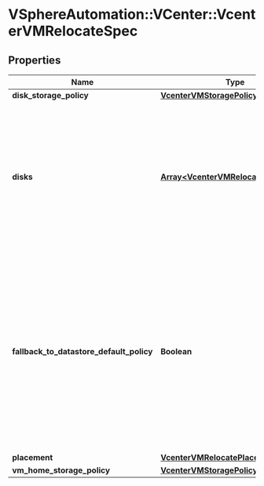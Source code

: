 # VSphereAutomation::VCenter::VcenterVMRelocateSpec

## Properties
Name | Type | Description | Notes
------------ | ------------- | ------------- | -------------
**disk_storage_policy** | [**VcenterVMStoragePolicySpec**](VcenterVMStoragePolicySpec.md) |  | [optional] 
**disks** | [**Array&lt;VcenterVMRelocateSpecDisks&gt;**](VcenterVMRelocateSpecDisks.md) | Individual disk relocation map. If unset, all disks will migrate to the datastore specified in the VM.RelocatePlacementSpec.datastore field of VM.RelocateSpec.placement. When clients pass a value of this structure as a parameter, the key in the field map must be an identifier for the resource type: vcenter.vm.hardware.Disk. When operations return a value of this structure as a result, the key in the field map will be an identifier for the resource type: vcenter.vm.hardware.Disk. | [optional] 
**fallback_to_datastore_default_policy** | **Boolean** | Flag used by the server to auto assign storage policy when a storage policy is not explicitly specified for the operation and the original virtual machine storage policy is not compatible with the target datastore. If flag is set to true, the server will use the default storage policy of the target datastore. Otherwise, the server will throw an error for the operation. See also the storage policy assignment rules for the VM.relocate operation. Warning: This attribute is part of a new feature in development. It may be changed at any time and may not have all supported functionality implemented. If unset, the default value is false, the server will throw an error if source policy is not compatible with target datastore. | [optional] 
**placement** | [**VcenterVMRelocatePlacementSpec**](VcenterVMRelocatePlacementSpec.md) |  | [optional] 
**vm_home_storage_policy** | [**VcenterVMStoragePolicySpec**](VcenterVMStoragePolicySpec.md) |  | [optional] 


